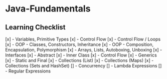 # Java-Fundamentals

## Learning Checklist

[x] - Variables, Primitive Types
[x] - Control Flow
[x] - Control Flow / Loops
[x] - OOP - Classes, Constructors, Inheritance
[x] - OOP - Composition, Encapsulation, Polymorphism
[x] - Arrays, Lists, Autoboxing, Unboxing
[x] - Interfaces
[x] - Abstract
[x] - Inner Class
[x] - Control Flow
[x] - Generics
[x] - Static and Final
[x] - Collections (List)
[x] - Collections (Maps)
[x] - Collections (Sets and HashSet)
[] - Concurrency
[] - Lambda Expressions
[] - Regular Expressions

